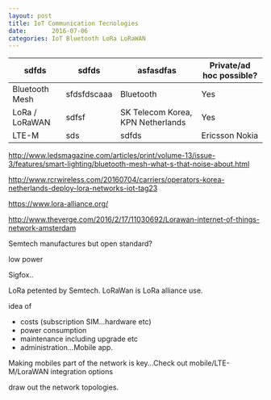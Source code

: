 ```yaml
---
layout: post
title: IoT Communication Tecnologies
date:       2016-07-06
categories: IoT Bluetooth LoRa LoRaWAN
---
```


| sdfds  |  sdfds |  asfasdfas | Private/ad hoc possible? |
|---|---|---|---|
|  Bluetooth Mesh | sfdsfdscaaa | Bluetooth | Yes |
| LoRa / LoRaWAN          |  sdfsf      |  SK Telecom Korea, KPN Netherlands | Yes|
| LTE-M                 |  sds   |  sdfds | Ericsson Nokia  | No??? |

http://www.ledsmagazine.com/articles/print/volume-13/issue-3/features/smart-lighting/bluetooth-mesh-what-s-that-noise-about.html

http://www.rcrwireless.com/20160704/carriers/operators-korea-netherlands-deploy-lora-networks-iot-tag23

https://www.lora-alliance.org/

http://www.theverge.com/2016/2/17/11030692/Lorawan-internet-of-things-network-amsterdam


Semtech manufactures but open standard?

low power

Sigfox..

LoRa petented by Semtech. LoRaWan is LoRa alliance use.

idea of 
 * costs (subscription SIM...hardware etc)
 * power consumption
 * maintenance including upgrade etc
 * administration...Mobile app.
 
 Making mobiles part of the network is key...Check out mobile/LTE-M/LoraWAN integration options
 
 draw out the network topologies.